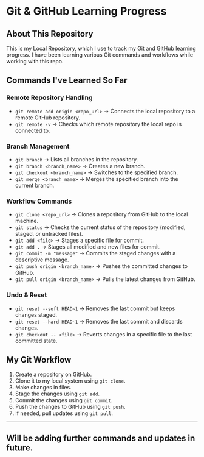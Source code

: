 # Git & GitHub Learning Progress

## About This Repository
This is my Local Repository, which I use to track my Git and GitHub learning progress. I have been learning various Git commands and workflows while working with this repo.

## Commands I've Learned So Far

### Remote Repository Handling
- `git remote add origin <repo_url>` → Connects the local repository to a remote GitHub repository.
- `git remote -v` → Checks which remote repository the local repo is connected to.

### Branch Management
- `git branch` → Lists all branches in the repository.
- `git branch <branch_name>` → Creates a new branch.
- `git checkout <branch_name>` → Switches to the specified branch.
- `git merge <branch_name>` → Merges the specified branch into the current branch.

### Workflow Commands
- `git clone <repo_url>` → Clones a repository from GitHub to the local machine.
- `git status` → Checks the current status of the repository (modified, staged, or untracked files).
- `git add <file>` → Stages a specific file for commit.
- `git add .` → Stages all modified and new files for commit.
- `git commit -m "message"` → Commits the staged changes with a descriptive message.
- `git push origin <branch_name>` → Pushes the committed changes to GitHub.
- `git pull origin <branch_name>` → Pulls the latest changes from GitHub.

### Undo & Reset
- `git reset --soft HEAD~1` → Removes the last commit but keeps changes staged.
- `git reset --hard HEAD~1` → Removes the last commit and discards changes.
- `git checkout -- <file>` → Reverts changes in a specific file to the last committed state.

## My Git Workflow
1. Create a repository on GitHub.
2. Clone it to my local system using `git clone`.
3. Make changes in files.
4. Stage the changes using `git add`.
5. Commit the changes using `git commit`.
6. Push the changes to GitHub using `git push`.
7. If needed, pull updates using `git pull`.

---

## Will be adding further commands and updates in future.